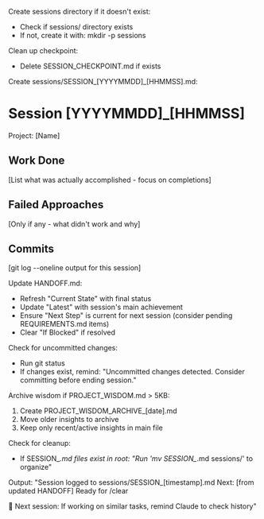 Create sessions directory if it doesn't exist:
- Check if sessions/ directory exists
- If not, create it with: mkdir -p sessions

Clean up checkpoint:
- Delete SESSION_CHECKPOINT.md if exists

Create sessions/SESSION_[YYYYMMDD]_[HHMMSS].md:

# Session [YYYYMMDD]_[HHMMSS]
Project: [Name]

## Work Done
[List what was actually accomplished - focus on completions]

## Failed Approaches
[Only if any - what didn't work and why]

## Commits
[git log --oneline output for this session]

Update HANDOFF.md:
- Refresh "Current State" with final status
- Update "Latest" with session's main achievement
- Ensure "Next Step" is current for next session (consider pending REQUIREMENTS.md items)
- Clear "If Blocked" if resolved

Check for uncommitted changes:
- Run git status
- If changes exist, remind: "Uncommitted changes detected. Consider committing before ending session."

Archive wisdom if PROJECT_WISDOM.md > 5KB:
1. Create PROJECT_WISDOM_ARCHIVE_[date].md
2. Move older insights to archive
3. Keep only recent/active insights in main file

Check for cleanup:
- If SESSION_*.md files exist in root: "Run 'mv SESSION_*.md sessions/' to organize"

Output:
"Session logged to sessions/SESSION_[timestamp].md
Next: [from updated HANDOFF]
Ready for /clear

💭 Next session: If working on similar tasks, remind Claude to check history"